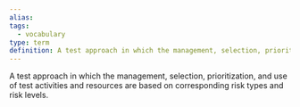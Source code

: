 ```yaml
---
alias: 
tags:
  - vocabulary
type: term
definition: A test approach in which the management, selection, prioritization, and use of test activities and resources are based on corresponding risk types and risk levels.
---
```


A test approach in which the management, selection, prioritization, and use of test activities and resources are based on corresponding risk types and risk levels.